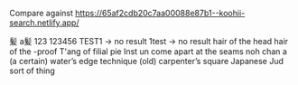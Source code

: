 Compare against https://65af2cdb20c7aa00088e87b1--koohii-search.netlify.app/

髪
a髪
123
123456
TEST1 -> no result
1test -> no result
hair of the head
hair of the
-proof
T'ang
of
filial pie
Inst
un
come apart at the seams
noh chan
a (a certain)
water’s edge
technique (old)
carpenter’s square
Japanese Jud
sort of thing
